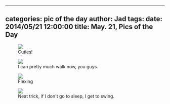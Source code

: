 
---
categories: pic of the day
author: Jad
tags: 
date: 2014/05/21 12:00:00
title: May. 21, Pics of the Day 
---

<figure>
<img src="/img/2014/05/21/img_20140521155025_large.jpg" />
<figcaption>Cuties!</figcaption>
</figure>

<figure>
<img src="/img/2014/05/21/img_20140521163637_medium.jpg" />
<figcaption>I can pretty much walk now, you guys.</figcaption>
</figure>

<figure>
<img src="/img/2014/05/21/img_20140521124909_medium.jpg" />
<figcaption>Flexing</figcaption>
</figure>

<figure>
<img src="/img/2014/05/21/img_20140521183940_medium.jpg" />
<figcaption>Neat trick, if I don't go to sleep, I get to swing.</figcaption>
</figure>
